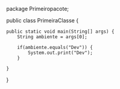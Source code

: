 package Primeiropacote;

public class PrimeiraClasse {

	public static void main(String[] args) {
		String ambiente = args[0];
																										
		if(ambiente.equals("Dev")) {
			System.out.print("Dev");
		}

	}

}
